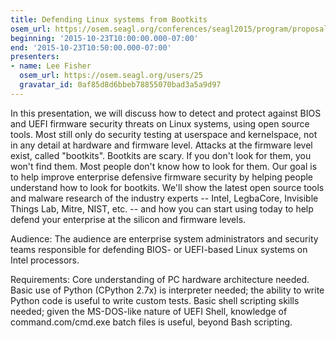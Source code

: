 ```yaml
---
title: Defending Linux systems from Bootkits
osem_url: https://osem.seagl.org/conferences/seagl2015/program/proposals/4
beginning: '2015-10-23T10:00:00.000-07:00'
end: '2015-10-23T10:50:00.000-07:00'
presenters:
- name: Lee Fisher
  osem_url: https://osem.seagl.org/users/25
  gravatar_id: 0af85d8d6bbeb78855070bad3a5a9d97
---
```


In this presentation, we will discuss how to detect and protect against BIOS and UEFI firmware security threats on Linux systems, using open source tools. Most still only do security testing at userspace and kernelspace, not in any detail at hardware and firmware level. Attacks at the firmware level exist, called "bootkits". Bootkits are scary. If you don't look for them, you won't find them. Most people don't know how to look for them. Our goal is to help improve enterprise defensive firmware security by helping people understand how to look for bootkits. We'll show the latest open source tools and malware research of the industry experts -- Intel, LegbaCore, Invisible Things Lab, Mitre, NIST, etc. -- and how you can start using today to help defend your enterprise at the silicon and firmware levels.

Audience: The audience are enterprise system administrators and security teams responsible for defending BIOS- or UEFI-based Linux systems on Intel processors.

Requirements: Core understanding of PC hardware architecture needed. Basic use of Python (CPython 2.7x) is interpreter needed; the ability to write Python code is useful to write custom tests. Basic shell scripting skills needed; given the MS-DOS-like nature of UEFI Shell, knowledge of command.com/cmd.exe batch files is useful, beyond Bash scripting.
